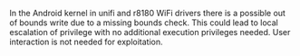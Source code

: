 In the Android kernel in unifi and r8180 WiFi drivers there is a possible out of bounds write due to a missing bounds check. This could lead to local escalation of privilege with no additional execution privileges needed. User interaction is not needed for exploitation.